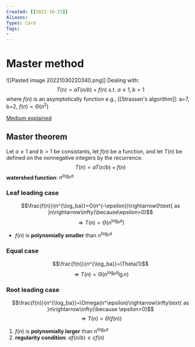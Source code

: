 ```yaml
---
Created: [[2022-10-25]]
Aliases: 
Types: Card
Tags: 
- 
---
```

# Master method
![[Pasted image 20221030220340.png]]
Dealing with: 
$$T(n)=aT(n/b)+f(n)\text{ s.t. }a\geq1, b>1$$
where $f(n)$ is an asymptotically function
e.g., [[Strassen's algorithm]]: a=7, b=2, $f(n)=\Theta (n^2)$

[Medium explained](https://mycollegenotebook.medium.com/時間複雜度-遞迴-下-master-th-307ad4608ab6)

## Master theorem
Let $a\geq1$ and $b>1$ be consistants, let $f(n)$ be a function, and let $T(n)$ be defined on the nonnegative integers by the recurrence. 
$$T(n)=aT(n/b)+f(n)$$
**watershed function**: $n^{\log_ba}$
### Leaf leading case
$$\frac{f(n)}{n^{\log_ba}}=O(n^{-\epsilon})\rightarrow0\text{ as }n\rightarrow\infty(\because\epsilon>0)$$
$$\Rightarrow T(n)=\Theta(n^{\log_ba})$$
- $f(n)$ is **polynomially smaller** than $n^{\log_ba}$

### Equal case
$$\frac{f(n)}{n^{\log_ba}}=\Theta(1)$$
$$\Rightarrow T(n)=\Theta(n^{\log_ba}\lg n)$$

### Root leading case
$$\frac{f(n)}{n^{\log_ba}}=\Omega(n^\epsilon)\rightarrow\infty\text{ as }n\rightarrow\infty(\because \epsilon>0)$$
$$\Rightarrow T(n)=\Theta(f(n))$$
1. $f(n)$ is **polynomially larger** than $n^{log_ba}$
2. **regularity condition**: $af(n/b)\leq cf(n)$ 
